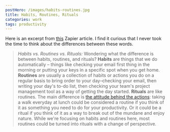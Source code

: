 ```yaml
---
postHero: /images/habits-routines.jpg
title: Habits, Routines, Rituals
categories: work
tags: productivity
---
```


Here is an excerpt from [this](https://zapier.com/blog/daily-routines/?utm_campaign=The%20Morning%20and%20Evening%20Routines%20That%20Will%20Set%20Up%20Each%20Day%20for%20Success&utm_medium=email&utm_source=blogblogposts) Zapier article. I find it curious that I never took the time to think about the differences between these words.

> *Habits vs. Routines vs. Rituals:* Wondering what the difference is between habits, routines, and rituals? **Habits** are things that we do automatically – things like checking your email first thing in the morning or putting your keys in a specific spot when you get home. **Routines** are usually a collection of habits or actions you do on a regular basis to bring order to your day–checking your email, then writing your day's to-do list, then checking your team's project management tool as a way of getting the day started. **Rituals** are like routines. The main difference is [the attitude behind the actions](http://www.theemotionmachine.com/routines-vs-rituals/): taking a walk everyday at lunch could be considered a routine if you think of it as something you need to do for your productivity. Or it could be a ritual if you think of it as a way to break out of the mundane and enjoy nature. While we're focusing on habits and routines here, most routines could be turned into rituals with a change of perspective.
